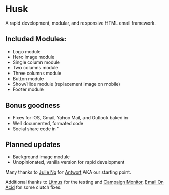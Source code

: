 # Husk
A rapid development, modular, and responsive HTML email framework.
## Included Modules:
* Logo module
* Hero image module
* Single column module
* Two columns module
* Three columns module
* Button module
* Show/Hide module (replacement image on mobile)
* Footer module

## Bonus goodness
* Fixes for iOS, Gmail, Yahoo Mail, and Outlook baked in
* Well documented, formated code
* Social share code in '<head>'

## Planned updates
* Background image module
* Unopinionated, vanilla version for rapid development

Many thanks to [Julie Ng](https://julie.io/) for [Antwort](https://github.com/InterNations/antwort) AKA our starting point.

Additional thanks to [Litmus](https://www.litmus.com/) for the testing and [Campaign Monitor](https://www.campaignmonitor.com/), [Email On Acid](https://www.emailonacid.com/) for some clutch fixes.